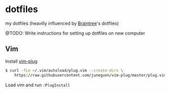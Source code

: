 dotfiles
========

my dotfiles (heavilly influenced by [Braintree](https://www.braintreepayments.com/)'s dotfiles)

@TODO: Write instructions for setting up dotfiles on new computer

## Vim

Install [vim-plug](https://github.com/junegunn/vim-plug#installation)

```bash
$ curl -fLo ~/.vim/autoload/plug.vim --create-dirs \
    https://raw.githubusercontent.com/junegunn/vim-plug/master/plug.vim
```

Load vim and run `:PlugInstall`
